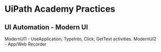 # UiPath Academy Practices

## UI Automation - Modern UI
ModernUI1 - UseApplication, TypeInto, Click, GetText activities.
ModernUI2 - App/Web Recorder
